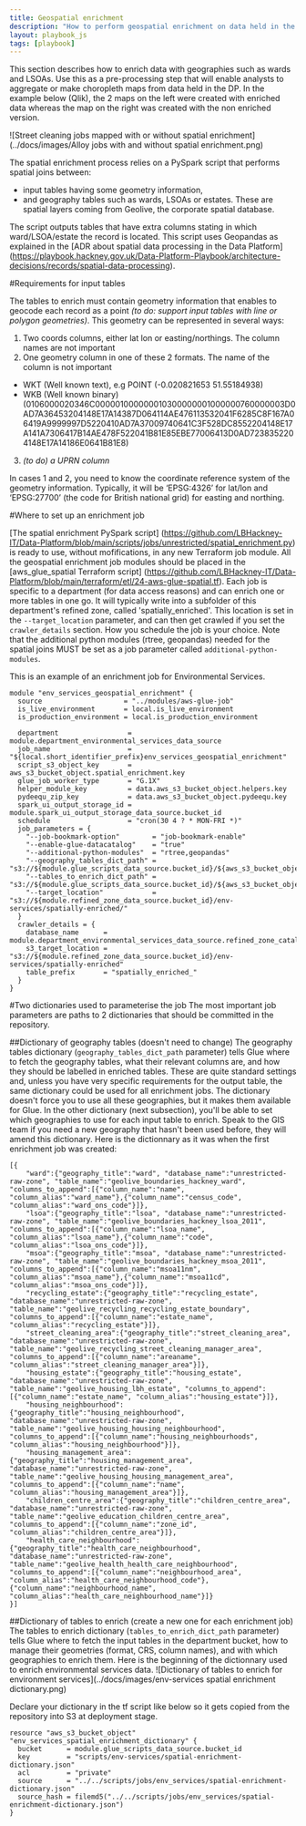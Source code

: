 ```yaml
---
title: Geospatial enrichment
description: "How to perform geospatial enrichment on data held in the data platform"
layout: playbook_js
tags: [playbook]
---
```


This section describes how to enrich data with geographies such as wards and LSOAs. 
Use this as a pre-processing step that will enable analysts to aggregate or make choropleth maps from data held in the DP. In the example below (Qlik), the 2 maps on the left were created with enriched data whereas the map on the right was created with the non enriched version.

![Street cleaning jobs mapped with or without spatial enrichment](../docs/images/Alloy jobs with and without spatial enrichment.png)

The spatial enrichment process relies on a PySpark script that performs spatial joins between: 
- input tables having some geometry information, 
- and geography tables such as wards, LSOAs or estates. These are spatial layers coming from Geolive, the corporate spatial database. 

The script outputs tables that have extra columns stating in which ward/LSOA/estate the record is located.
This script uses Geopandas as explained in the [ADR about spatial data processing in the Data Platform] (https://playbook.hackney.gov.uk/Data-Platform-Playbook/architecture-decisions/records/spatial-data-processing).

#Requirements for input tables

The tables to enrich must contain geometry information that enables to geocode each record as a point *(to do: support input tables with line or polygon geometries)*. This geometry can be represented in several ways:
1. Two coords columns, either lat lon or easting/northings. The column names are not important
2. One geometry column in one of these 2 formats. The name of the column is not important
- WKT (Well known text), e.g POINT (-0.020821653 51.55184938) 
- WKB (Well known binary) (0106000020346C000001000000010300000001000000760000003D0AD7A36453204148E17A14387D064114AE476113532041F6285C8F167A06419A9999997D5220410AD7A37009740641C3F528DC8552204148E17A141A7306417B14AE478F522041B81E85EBE77006413D0AD7238352204148E17A14186E0641B81E8)
3. *(to do) a UPRN column*

In cases 1 and 2, you need to know the coordinate reference system of the geometry information. Typically, it will be ‘EPSG:4326’ for lat/lon and ‘EPSG:27700’ (the code for British national grid) for easting and northing.

#Where to set up an enrichment job

[The spatial enrichment PySpark script] (https://github.com/LBHackney-IT/Data-Platform/blob/main/scripts/jobs/unrestricted/spatial_enrichment.py) is ready to use, without mofifications, in any new Terraform job module. All the geospatial enrichment job modules should be placed in the [aws_glue_spatial Terraform script] (https://github.com/LBHackney-IT/Data-Platform/blob/main/terraform/etl/24-aws-glue-spatial.tf). Each job is specific to a department (for data access reasons) and can enrich one or more tables in one go. It will typically write into a subfolder of this department's refined zone, called 'spatially_enriched'. This location is set in the `--target_location` parameter, and can then get crawled if you set the `crawler_details` section. How you schedule the job is your choice. Note that the additional python modules (rtree, geopandas) needed for the spatial joins MUST be set as a job parameter called `additional-python-modules`.

This is an example of an enrichment job for Environmental Services.

```
module "env_services_geospatial_enrichment" {
  source                    = "../modules/aws-glue-job"
  is_live_environment       = local.is_live_environment
  is_production_environment = local.is_production_environment

  department                 = module.department_environmental_services_data_source
  job_name                   = "${local.short_identifier_prefix}env_services_geospatial_enrichment"
  script_s3_object_key       = aws_s3_bucket_object.spatial_enrichment.key
  glue_job_worker_type       = "G.1X"
  helper_module_key          = data.aws_s3_bucket_object.helpers.key
  pydeequ_zip_key            = data.aws_s3_bucket_object.pydeequ.key
  spark_ui_output_storage_id = module.spark_ui_output_storage_data_source.bucket_id
  schedule                   = "cron(30 4 ? * MON-FRI *)"
  job_parameters = {
    "--job-bookmark-option"        = "job-bookmark-enable"
    "--enable-glue-datacatalog"    = "true"
    "--additional-python-modules"  = "rtree,geopandas"
    "--geography_tables_dict_path" = "s3://${module.glue_scripts_data_source.bucket_id}/${aws_s3_bucket_object.geography_tables_dictionary.key}"
    "--tables_to_enrich_dict_path" = "s3://${module.glue_scripts_data_source.bucket_id}/${aws_s3_bucket_object.env_services_spatial_enrichment_dictionary.key}"
    "--target_location"            = "s3://${module.refined_zone_data_source.bucket_id}/env-services/spatially-enriched/"
  }
  crawler_details = {
    database_name      = module.department_environmental_services_data_source.refined_zone_catalog_database_name
    s3_target_location = "s3://${module.refined_zone_data_source.bucket_id}/env-services/spatially-enriched"
    table_prefix       = "spatially_enriched_"
  }
}
```
#Two dictionaries used to parameterise the job
The most important job parameters are paths to 2 dictionaries that should be committed in the repository. 

##Dictionary of geography tables (doesn't need to change)
The geography tables dictionary (`geography_tables_dict_path` parameter) tells Glue where to fetch the geography tables, what their relevant columns are, and how they should be labelled in enriched tables. These are quite standard settings and, unless you have very specific requirements for the output table, the same dictionary could be used for all enrichment jobs. The dictionary doesn't force you to use all these geographies, but it makes them available for Glue. In the other dictionary (next subsection), you'll be able to set which geographies to use for each input table to enrich. Speak to the GIS team if you need a new geography that hasn't been used before, they will amend this dictionary. Here is the dictionnary as it was when the first enrichment job was created:

```
[{
    "ward":{"geography_title":"ward", "database_name":"unrestricted-raw-zone", "table_name":"geolive_boundaries_hackney_ward", "columns_to_append":[{"column_name":"name", "column_alias":"ward_name"},{"column_name":"census_code", "column_alias":"ward_ons_code"}]},
    "lsoa":{"geography_title":"lsoa", "database_name":"unrestricted-raw-zone", "table_name":"geolive_boundaries_hackney_lsoa_2011", "columns_to_append":[{"column_name":"lsoa_name", "column_alias":"lsoa_name"},{"column_name":"code", "column_alias":"lsoa_ons_code"}]},
    "msoa":{"geography_title":"msoa", "database_name":"unrestricted-raw-zone", "table_name":"geolive_boundaries_hackney_msoa_2011", "columns_to_append":[{"column_name":"msoa11nm", "column_alias":"msoa_name"},{"column_name":"msoa11cd", "column_alias":"msoa_ons_code"}]},
    "recycling_estate":{"geography_title":"recycling_estate", "database_name":"unrestricted-raw-zone", "table_name":"geolive_recycling_recycling_estate_boundary", "columns_to_append":[{"column_name":"estate_name", "column_alias":"recycling_estate"}]},
    "street_cleaning_area":{"geography_title":"street_cleaning_area", "database_name":"unrestricted-raw-zone", "table_name":"geolive_recycling_street_cleaning_manager_area", "columns_to_append":[{"column_name":"areaname", "column_alias":"street_cleaning_manager_area"}]},
    "housing_estate":{"geography_title":"housing_estate", "database_name":"unrestricted-raw-zone", "table_name":"geolive_housing_lbh_estate", "columns_to_append":[{"column_name":"estate_name", "column_alias":"housing_estate"}]},
    "housing_neighbourhood":{"geography_title":"housing_neighbourhood", "database_name":"unrestricted-raw-zone", "table_name":"geolive_housing_housing_neighbourhood", "columns_to_append":[{"column_name":"housing_neighbourhoods", "column_alias":"housing_neighbourhood"}]},
    "housing_management_area":{"geography_title":"housing_management_area", "database_name":"unrestricted-raw-zone", "table_name":"geolive_housing_housing_management_area", "columns_to_append":[{"column_name":"name", "column_alias":"housing_management_area"}]},
    "children_centre_area":{"geography_title":"children_centre_area", "database_name":"unrestricted-raw-zone", "table_name":"geolive_education_children_centre_area", "columns_to_append":[{"column_name":"zone_id", "column_alias":"children_centre_area"}]},
    "health_care_neighbourhood":{"geography_title":"health_care_neighbourhood", "database_name":"unrestricted-raw-zone", "table_name":"geolive_health_health_care_neighbourhood", "columns_to_append":[{"column_name":"neighbourhood_area", "column_alias":"health_care_neighbourhood_code"},{"column_name":"neighbourhood_name", "column_alias":"health_care_neighbourhood_name"}]}
}]
```

##Dictionary of tables to enrich (create a new one for each enrichment job)
The tables to enrich dictionary (`tables_to_enrich_dict_path` parameter) tells Glue where to fetch the input tables in the department bucket, how to manage their geometries (format, CRS, column names), and with which geographies to enrich them. Here is the beginning of the dictionnary used to enrich environmental services data.
![Dictionary of tables to enrich for environment services](../docs/images/env-services spatial enrichment dictionary.png)



Declare your dictionary in the tf script like below so it gets copied from the repository into S3 at deployment stage.

```
resource "aws_s3_bucket_object" "env_services_spatial_enrichment_dictionary" {
  bucket      = module.glue_scripts_data_source.bucket_id
  key         = "scripts/env-services/spatial-enrichment-dictionary.json"
  acl         = "private"
  source      = "../../scripts/jobs/env_services/spatial-enrichment-dictionary.json"
  source_hash = filemd5("../../scripts/jobs/env_services/spatial-enrichment-dictionary.json")
}
```



